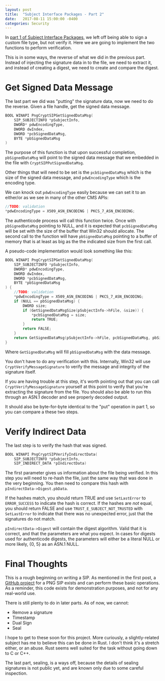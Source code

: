```yaml
---
layout: post
title:  "Subject Interface Packages - Part 2"
date:   2017-08-11 15:00:00 -0400
categories: Security
---
```


In [part 1 of Subject Interface Packages][1], we left off being able to sign
a custom file type, but not verify it. Here we are going to implement the two
functions to perform verification.

This is in some ways, the reverse of what we did in the previous part. Instead
of injecting the signature data in to the file, we need to extract it, and
instead of creating a digest, we need to create and compare the digest.

# Get Signed Data Message

The last part we did was "putting" the signature data, now we need to do the
reverse. Given a file handle, get the signed data message.

```c
BOOL WINAPI PngCryptSIPGetSignedDataMsg(
    SIP_SUBJECTINFO *pSubjectInfo,
    DWORD* pdwEncodingType,
    DWORD dwIndex,
	DWORD *pcbSignedDataMsg,
    BYTE *pbSignedDataMsg
)
```

The purpose of this function is that upon successful completion,
`pbSignedDataMsg` will point to the signed data message that we embedded in the
file with `CryptSIPPutSignedDataMsg`.

Other things that will need to be set is the `pcbSignedDataMsg` which is the
size of the signed data message, and `pdwEncodingType` which is the encoding
type.

We can knock out `pdwEncodingType` easily because we can set it to an either/or
as we see in many of the other CMS APIs:

```c
//TODO: validation
*pdwEncodingType = X509_ASN_ENCODING | PKCS_7_ASN_ENCODING;
```

The authenticode process will call this function twice. Once with
`pbSignedDataMsg` pointing to NULL, and it is expected that `pcbSignedDataMsg`
will be set with the size of the buffer that Win32 should allocate. The second
call to the function will have `pbSignedDataMsg` pointing to a buffer of
memory that is at least as big as the the indicated size from the first call.

A pseudo-code implementation would look something like this:

```c
BOOL WINAPI PngCryptSIPGetSignedDataMsg(
    SIP_SUBJECTINFO *pSubjectInfo,
    DWORD* pdwEncodingType,
    DWORD dwIndex,
	DWORD *pcbSignedDataMsg,
    BYTE *pbSignedDataMsg
) {
    //TODO: validation
    *pdwEncodingType = X509_ASN_ENCODING | PKCS_7_ASN_ENCODING;
    if (NULL == pbSignedDataMsg) {
        DWORD size;
        if (GetSignedDataMsgSize(pSubjectInfo->hFile, &size)) {
            *pcbSignedDataMsg = size;
            return TRUE;
        }
        return FALSE;
    }
    return GetSignedDataMsg(pSubjectInfo->hFile, pcbSignedDataMsg, pbSignedDataMsg));
}
```

Where `GetSignedDataMsg` will fill `pbSignedDataMsg` with the data message.

You don't have to do any verification with this. Internally, Win32 will use
`CryptVerifyMessageSignature` to verify the message and integrity of the
signature itself.

If you are having trouble at this step, it's worth pointing out that you can
call `CryptVerifyMessageSignature` yourself at this point to verify that you're
extracting the signature from the file. You should also be able to run this
through an ASN.1 decoder and see properly decoded output.

It should also be byte-for-byte identical to the "put" operation in part 1,
so you can compare a these two steps.

# Verify Indirect Data

The last step is to verify the hash that was signed.

```c
BOOL WINAPI PngCryptSIPVerifyIndirectData(
    SIP_SUBJECTINFO *pSubjectInfo,
    SIP_INDIRECT_DATA *pIndirectData)
```

The first parameter gives us information about the file being verified. In this
step you will need to re-hash the file, just the same way that was done in the
very beginning. You then need to compare this hash with
`pIndirectData->Digest.pbData`.

If the hashes match, you should return TRUE and use `SetLastError` to
`ERROR_SUCCESS` to indicate the hash is correct. If the hashes are *not* equal,
you should return FALSE and use `TRUST_E_SUBJECT_NOT_TRUSTED` with
`SetLastError` to indicate that there was no unexpected error, just that the
signatures do not match.

`pIndirectData->Digest` will contain the digest algorithm. Valid that it is
correct, and that the parameters are what you expect. In cases for digests used
for authenticode digests, the parameters will either be a literal NULL or more
likely, {0, 5} as an ASN.1 NULL.

# Final Thoughts

This is a rough beginning on writing a SIP. As mentioned in the first post, a
[GitHub project][2] for a PNG SIP exists and can perform these basic operations.
As a reminder, this code exists for demonstration purposes, and not for any
real-world use.

There is still plenty to do in later parts. As of now, we cannot:

* Remove a signature
* Timestamp
* Dual Sign
* Seal

I hope to get to these soon for this project. More curiously, a slightly-related
subject has me to believe this can be done in Rust. I don't think
it's a stretch either, or an abuse. Rust seems well suited for the task without
going down to C or C++.

The last part, sealing, is a ways off, because the details of sealing signatures
is not public yet, and are known only due to some careful inspection.

[1]: /2017/08/10/subject-interface-packages/
[2]: https://github.com/vcsjones/PngSip